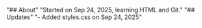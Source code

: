 "## About" 
"Started on Sep 24, 2025, learning HTML and Git." 
"## Updates" 
"- Added styles.css on Sep 24, 2025" 
